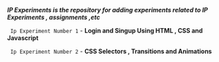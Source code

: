 ***IP Experiments is the repository for adding experiments related to IP Experiments , assignments ,etc***

``` Ip Experiment Number 1``` - **Login and Singup Using HTML , CSS and Javascript**


``` Ip Experiment Number 2```  - **CSS Selectors , Transitions and Animations**
